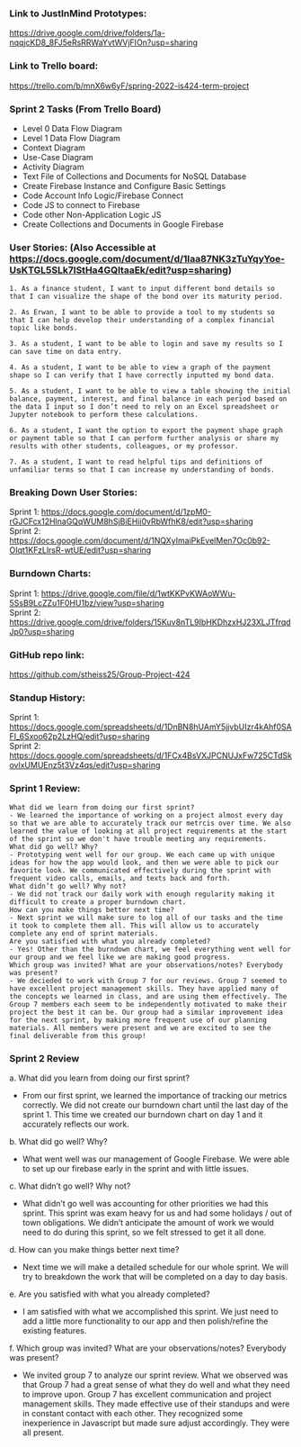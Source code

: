 ### Link to JustInMind Prototypes:
<https://drive.google.com/drive/folders/1a-nqqjcKD8_8FJ5eRsRRWaYvtWVjFIOn?usp=sharing>

### Link to Trello board: 
<https://trello.com/b/mnX6w6yF/spring-2022-is424-term-project>

### Sprint 2 Tasks (From Trello Board)
- Level 0 Data Flow Diagram
- Level 1 Data Flow Diagram
- Context Diagram
- Use-Case Diagram
- Activity Diagram
- Text File of Collections and Documents for NoSQL Database
- Create Firebase Instance and Configure Basic Settings
- Code Account Info Logic/Firebase Connect
- Code JS to connect to Firebase
- Code other Non-Application Logic JS
- Create Collections and Documents in Google Firebase
    

### User Stories: (Also Accessible at <https://docs.google.com/document/d/1Iaa87NK3zTuYqyYoe-UsKTGL5SLk7lStHa4GQltaaEk/edit?usp=sharing>)
    1. As a finance student, I want to input different bond details so that I can visualize the shape of the bond over its maturity period.

    2. As Erwan, I want to be able to provide a tool to my students so that I can help develop their understanding of a complex financial topic like bonds.

    3. As a student, I want to be able to login and save my results so I can save time on data entry.

    4. As a student, I want to be able to view a graph of the payment shape so I can verify that I have correctly inputted my bond data.

    5. As a student, I want to be able to view a table showing the initial balance, payment, interest, and final balance in each period based on the data I input so I don’t need to rely on an Excel spreadsheet or Jupyter notebook to perform these calculations.

    6. As a student, I want the option to export the payment shape graph or payment table so that I can perform further analysis or share my results with other students, colleagues, or my professor.

    7. As a student, I want to read helpful tips and definitions of unfamiliar terms so that I can increase my understanding of bonds.
    
    
### Breaking Down User Stories:
Sprint 1: <https://docs.google.com/document/d/1zpM0-rGJCFcx12HlnaGQqWUM8hSjBiEHii0vRbWfhK8/edit?usp=sharing>
<br />
Sprint 2: <https://docs.google.com/document/d/1NQXyImaiPkEvelMen7Oc0b92-OIqt1KFzLlrsR-wtUE/edit?usp=sharing>

### Burndown Charts:
Sprint 1: <https://drive.google.com/file/d/1wtKKPvKWAoWWu-5SsB9LcZZu1F0HU1bz/view?usp=sharing>
<br />
Sprint 2: <https://drive.google.com/drive/folders/15Kuv8nTL9IbHKDhzxHJ23XLJTfrqdJp0?usp=sharing>

### GitHub repo link:
<https://github.com/stheiss25/Group-Project-424>

### Standup History:
Sprint 1: <https://docs.google.com/spreadsheets/d/1DnBN8hUAmY5jjvbUIzr4kAhf0SAFI_6Sxoo62p2LzHQ/edit?usp=sharing>
<br />
Sprint 2: <https://docs.google.com/spreadsheets/d/1FCx4BsVXJPCNUJxFw725CTdSkovlxUMUEnz5t3Vz4qs/edit?usp=sharing>

### Sprint 1 Review:
    What did we learn from doing our first sprint?
    - We learned the importance of working on a project almost every day so that we are able to accurately track our metrcis over time. We also learned the value of looking at all project requirements at the start of the sprint so we don't have trouble meeting any requirements.
    What did go well? Why?
    - Prototyping went well for our group. We each came up with unique ideas for how the app would look, and then we were able to pick our favorite look. We communicated effectively during the sprint with frequent video calls, emails, and texts back and forth.
    What didn’t go well? Why not?
    - We did not track our daily work with enough regularity making it difficult to create a proper burndown chart.
    How can you make things better next time?
    - Next sprint we will make sure to log all of our tasks and the time it took to complete them all. This will allow us to accurately complete any end of sprint materials.
    Are you satisfied with what you already completed?
    - Yes! Other than the burndown chart, we feel everything went well for our group and we feel like we are making good progress.
    Which group was invited? What are your observations/notes? Everybody was present?
    - We decieded to work with Group 7 for our reviews. Group 7 seemed to have excellent project management skills. They have applied many of the concepts we learned in class, and are using them effectively. The Group 7 members each seem to be independently motivated to make their project the best it can be. Our group had a similar improvement idea for the next sprint, by making more frequent use of our planning materials. All members were present and we are excited to see the final deliverable from this group! 

### Sprint 2 Review
a. What did you learn from doing our first sprint?
- From our first sprint, we learned the importance of tracking our metrics correctly. We did not create our burndown chart until the last day of the sprint 1. This time we created our burndown chart on day 1 and it accurately reflects our work.

b. What did go well? Why?
- What went well was our management of Google Firebase. We were able to set up our firebase early in the sprint and with little issues.

c. What didn’t go well? Why not?
-	What didn’t go well was accounting for other priorities we had this sprint. This sprint was exam heavy for us and had some holidays / out of town obligations. We didn’t anticipate the amount of work we would need to do during this sprint, so we felt stressed to get it all done.

d. How can you make things better next time?
-	Next time we will make a detailed schedule for our whole sprint. We will try to breakdown the work that will be completed on a day to day basis.

e. Are you satisfied with what you already completed?

-	I am satisfied with what we accomplished this sprint. We just need to add a little more functionality to our app and then polish/refine the existing features.

f. Which group was invited? What are your observations/notes? 
Everybody was present?
- We invited group 7 to analyze our sprint review. What we observed was that Group 7 had a great sense of what they do well and what they need to improve upon. Group 7 has excellent communication and project management skills. They made effective use of their standups and were in constant contact with each other. They recognized some inexperience in Javascript but made sure adjust accordingly. They were all present.
